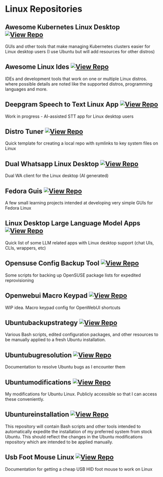 # Linux Repositories

## Awesome Kubernetes Linux Desktop [![View Repo](https://img.shields.io/badge/view-repo-green)](https://github.com/danielrosehill/Awesome-Kubernetes-Linux-Desktop)
GUIs and other tools that make managing Kubernetes clusters easier for Linux desktop users (I use Ubuntu but will add resources for other distros)

## Awesome Linux Ides [![View Repo](https://img.shields.io/badge/view-repo-green)](https://github.com/danielrosehill/Awesome-Linux-IDEs)
IDEs and development tools that work on one or multiple Linux distros. where possible details are noted like the supported distros, programming languages and more.   

## Deepgram Speech to Text Linux App [![View Repo](https://img.shields.io/badge/view-repo-green)](https://github.com/danielrosehill/Deepgram-STT-Linux-App)
Work in progress - AI-assisted STT app for Linux desktop users

## Distro Tuner [![View Repo](https://img.shields.io/badge/view-repo-green)](https://github.com/danielrosehill/Distro-Tuner)
Quick template for creating a local repo with symlinks to key system files on Linux

## Dual Whatsapp Linux Desktop [![View Repo](https://img.shields.io/badge/view-repo-green)](https://github.com/danielrosehill/Dual-WhatsApp-Linux-Desktop)
Dual WA client for the Linux desktop (AI generated)

## Fedora Guis [![View Repo](https://img.shields.io/badge/view-repo-green)](https://github.com/danielrosehill/Fedora-GUIs)
A few small learning projects intended at developing very simple GUIs for Fedora Linux

## Linux Desktop Large Language Model Apps [![View Repo](https://img.shields.io/badge/view-repo-green)](https://github.com/danielrosehill/Linux-Desktop-LLM-Apps)
Quick list of  some LLM related apps with Linux desktop support (chat UIs, CLIs, wrappers, etc)

## Opensuse Config Backup Tool [![View Repo](https://img.shields.io/badge/view-repo-green)](https://github.com/danielrosehill/OpenSUSE-Config-Backup-Tool)
Some scripts for backing up OpenSUSE package lists for expedited reprovisioning

## Openwebui Macro Keypad [![View Repo](https://img.shields.io/badge/view-repo-green)](https://github.com/danielrosehill/OpenWebUI-Macro-Keypad)
WIP idea. Macro keypad config for OpenWebUI shortcuts

## Ubuntubackupstrategy [![View Repo](https://img.shields.io/badge/view-repo-green)](https://github.com/danielrosehill/UbuntuBackupStrategy)
Various Bash scripts, edited configuration packages, and other resources to be manually applied to a fresh Ubuntu installation. 

## Ubuntubugresolution [![View Repo](https://img.shields.io/badge/view-repo-green)](https://github.com/danielrosehill/UbuntuBugResolution)
Documentation to resolve Ubuntu bugs as I encounter them 

## Ubuntumodifications [![View Repo](https://img.shields.io/badge/view-repo-green)](https://github.com/danielrosehill/UbuntuModifications)
My modifications for Ubuntu Linux. Publicly accessible so that I can access these conveniently.

## Ubuntureinstallation [![View Repo](https://img.shields.io/badge/view-repo-green)](https://github.com/danielrosehill/UbuntuReinstallation)
This repository will contain Bash scripts and other tools intended to automatically expedite the installation of my preferred system from stock Ubuntu. This should reflect the changes in the Ubuntu modifications repository which are intended to be applied manually. 

## Usb Foot Mouse Linux [![View Repo](https://img.shields.io/badge/view-repo-green)](https://github.com/danielrosehill/USB-Foot-Mouse-Linux)
Documentation for getting a cheap USB HID foot mouse to work on Linux

